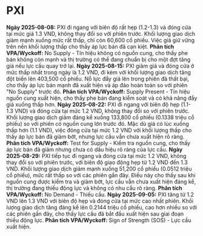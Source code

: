 # PXI

**Ngày 2025-08-08:** PXI đi ngang với biên độ rất hẹp (1.2-1.3) và đóng cửa tại mức giá 1.3 VND, không thay đổi so với phiên trước. Khối lượng giao dịch giảm mạnh xuống mức rất thấp, chỉ còn 60,600 cổ phiếu. Việc giá giữ vững trên nền khối lượng thấp cho thấy áp lực bán đã cạn kiệt. **Phân tích VPA/Wyckoff:** No Supply - Tín hiệu không có nguồn cung, cho thấy phe bán không còn mạnh và thị trường có thể đang chuẩn bị cho một đợt tăng giá nếu lực cầu quay trở lại.
**Ngày 2025-08-15:** PXI giảm giá và đóng cửa ở mức thấp nhất trong ngày là 1.2 VND, đi kèm với khối lượng giao dịch tăng đột biến lên 403,500 cổ phiếu. Nỗ lực đẩy giá lên trong phiên đã thất bại, cho thấy áp lực bán mạnh đã xuất hiện và áp đảo hoàn toàn so với phiên "No Supply" trước đó. **Phân tích VPA/Wyckoff:** Supply Present - Tín hiệu nguồn cung xuất hiện, cho thấy phe bán đang kiểm soát và có khả năng đẩy giá xuống thấp hơn.
**Ngày 2025-08-22:** PXI đi ngang với biên độ hẹp (1.1-1.3 VND) và đóng cửa tại mức 1.2 VND, không thay đổi so với phiên trước. Khối lượng giao dịch giảm đáng kể xuống 133,800 cổ phiếu (0.1338 triệu cổ phiếu) so với phiên có nguồn cung lớn trước đó. Mặc dù giá có lúc xuống thấp hơn (1.1 VND), việc đóng cửa tại mức 1.2 VND với khối lượng thấp cho thấy áp lực bán đã giảm bớt, nhưng lực cầu vẫn chưa xuất hiện rõ ràng. **Phân tích VPA/Wyckoff:** Test for Supply - Kiểm tra nguồn cung, cho thấy áp lực bán đã giảm nhưng chưa có dấu hiệu rõ ràng của lực cầu.
**Ngày 2025-08-29:** PXI tiếp tục đi ngang và đóng cửa tại mức 1.2 VND, không thay đổi so với phiên trước, với biên độ giao động hẹp từ 1.2 VND đến 1.3 VND. Khối lượng giao dịch giảm mạnh xuống 51,200 cổ phiếu (0.0512 triệu cổ phiếu), mức rất thấp so với các phiên gần đây. Điều này cho thấy sau khi nguồn cung được kiểm tra và giảm bớt, lực cầu vẫn chưa xuất hiện đáng kể, thị trường đang thiếu động lực và không có nhu cầu rõ ràng. **Phân tích VPA/Wyckoff:** No Demand - Thiếu cầu.
**Ngày 2025-09-05:** PXI tăng từ 1.2 VND lên 1.3 VND với biên độ hẹp và đóng cửa tại mức cao nhất phiên. Khối lượng giao dịch tăng đáng kể lên 0.2144 triệu cổ phiếu, cao hơn nhiều so với các phiên gần đây, cho thấy lực cầu đã bắt đầu xuất hiện sau giai đoạn thiếu động lực. **Phân tích VPA/Wyckoff:** Sign of Strength (SOS) - Lực cầu xuất hiện.
